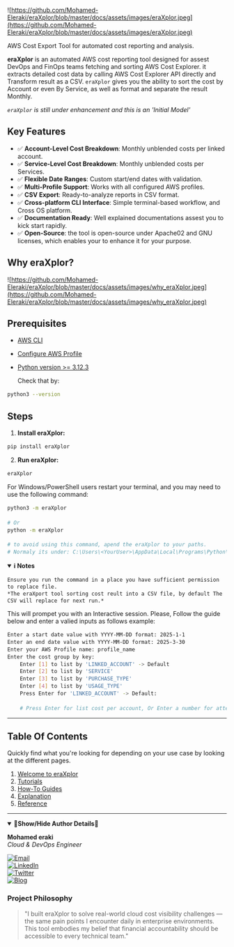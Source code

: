 ![https://github.com/Mohamed-Eleraki/eraXplor/blob/master/docs/assets/images/eraXplor.jpeg](https://github.com/Mohamed-Eleraki/eraXplor/blob/master/docs/assets/images/eraXplor.jpeg)

AWS Cost Export Tool for automated cost reporting and analysis.

**eraXplor** is an automated AWS cost reporting tool designed for assest DevOps and FinOps teams fetching and sorting AWS Cost Explorer.
it extracts detailed cost data by calling AWS Cost Explorer API directly and Transform result as a CSV.
`eraXplor` gives you the ability to sort the cost by Account or even By Service, as well as format and separate the result Monthly.

*`eraXplor` is still under enhancement and this is an 'Initial Model'*


## Key Features
- ✅ **Account-Level Cost Breakdown**: Monthly unblended costs per linked account.
- ✅ **Service-Level Cost Breakdown**: Monthly unblended costs per Services.
- ✅ **Flexible Date Ranges**: Custom start/end dates with validation.
- ✅ **Multi-Profile Support**: Works with all configured AWS profiles.
- ✅ **CSV Export**: Ready-to-analyze reports in CSV format.
- ✅ **Cross-platform CLI Interface**: Simple terminal-based workflow, and Cross OS platform.
- ✅ **Documentation Ready**: Well explained documentations assest you to kick start rapidly.
- ✅ **Open-Source**: the tool is open-source under Apache02 and GNU licenses, which enables your to enhance it for your purpose.

## Why eraXplor?
![https://github.com/Mohamed-Eleraki/eraXplor/blob/master/docs/assets/images/why_eraXplor.jpeg](https://github.com/Mohamed-Eleraki/eraXplor/blob/master/docs/assets/images/why_eraXplor.jpeg)


## Prerequisites

- [AWS CLI](https://docs.aws.amazon.com/cli/latest/userguide/getting-started-install.html)
- [Configure AWS Profile](https://docs.aws.amazon.com/cli/latest/reference/configure/)
- [Python version >= 3.12.3](https://www.python.org/downloads/)

    Check that by:

```bash
python3 --version
```

## Steps

1. **Install eraXplor:**

```bash
pip install eraXplor
```

2. **Run eraXplor:**

```bash
eraXplor
```

For Windows/PowerShell users restart your terminal, and you may need to use the following command:

```bash
python3 -m eraXplor

# Or
python -m eraXplor

# to avoid using this command, apend the eraXplor to your paths.
# Normaly its under: C:\Users\<YourUser>\AppData\Local\Programs\Python\Python<version>\Scripts\
```



<details open>
<summary><strong> ℹ️ Notes </strong></summary>

    Ensure you run the command in a place you have sufficient permission to replace file.
    *The eraXport tool sorting cost reult into a CSV file, by default The CSV will replace for next run.*
</details>




This will prompet you with an Interactive session.
Please, Follow the guide below and enter a valied inputs as follows example:
```bash
Enter a start date value with YYYY-MM-DD format: 2025-1-1
Enter an end date value with YYYY-MM-DD format: 2025-3-30
Enter your AWS Profile name: profile_name
Enter the cost group by key:
    Enter [1] to list by 'LINKED_ACCOUNT' -> Default
    Enter [2] to list by 'SERVICE'
    Enter [3] to list by 'PURCHASE_TYPE'
    Enter [4] to list by 'USAGE_TYPE'
    Press Enter for 'LINKED_ACCOUNT' -> Default:

    # Press Enter for list cost per account, Or Enter a number for attending result.
```

<!-- ```mermaid
graph LR
    A[AWS Console] ->|Complex UI| B[Manual Export]
    B -> C[Spreadsheet Manipulation]
    D[eraXplor] ->|Automated| E[Standardized Reports]
    style D fill:#4CAF50,stroke:#388E3C
    Replace -> with double --
``` -->

---


## Table Of Contents
Quickly find what you're looking for depending on
your use case by looking at the different pages.

1. [Welcome to eraXplor](https://mohamed-eleraki.github.io/eraXplor/)
2. [Tutorials](https://mohamed-eleraki.github.io/eraXplor/tutorials/)
3. [How-To Guides](https://mohamed-eleraki.github.io/eraXplor/how-to-guides/)
4. [Explanation](https://mohamed-eleraki.github.io/eraXplor/explanation/)
5. [Reference](https://mohamed-eleraki.github.io/eraXplor/reference/)

---


<details open>
<summary><strong>👋Show/Hide Author Details👋</strong></summary>

**Mohamed eraki**  
*Cloud & DevOps Engineer*

[![Email](https://img.shields.io/badge/Contact-mohamed--ibrahim2021@outlook.com-blue?style=flat&logo=mail.ru)](mailto:mohamed-ibrahim2021@outlook.com)  
[![LinkedIn](https://img.shields.io/badge/Connect-LinkedIn-informational?style=flat&logo=linkedin)](https://www.linkedin.com/in/mohamed-el-eraki-8bb5111aa/)  
[![Twitter](https://img.shields.io/badge/Twitter-Follow-blue?style=flat&logo=twitter)](https://x.com/__eraki__)  
[![Blog](https://img.shields.io/badge/Blog-Visit-brightgreen?style=flat&logo=rss)](https://eraki.hashnode.dev/)

### Project Philosophy

> "I built eraXplor to solve real-world cloud cost visibility challenges — the same pain points I encounter daily in enterprise environments. This tool embodies my belief that financial accountability should be accessible to every technical team."

</details>






